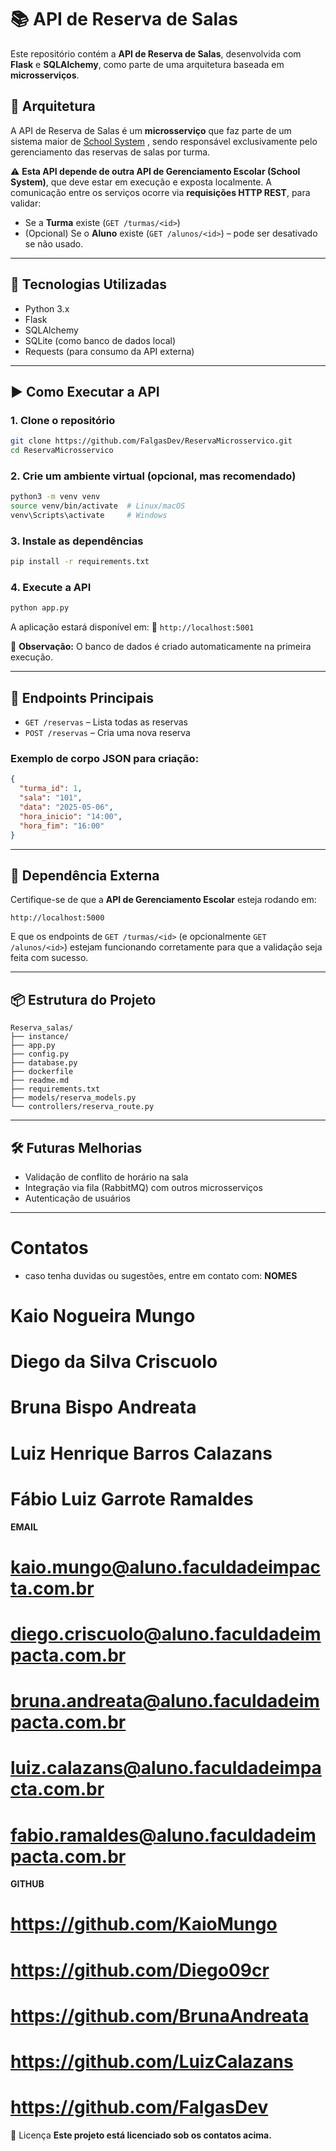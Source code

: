 # 📚 API de Reserva de Salas

Este repositório contém a **API de Reserva de Salas**, desenvolvida com **Flask** e **SQLAlchemy**, como parte de uma arquitetura baseada em **microsserviços**.

## 🧩 Arquitetura

A API de Reserva de Salas é um **microsserviço** que faz parte de um sistema maior de [School System](https://github.com/caio-ireno/School-System-Api)
, sendo responsável exclusivamente pelo gerenciamento das reservas de salas por turma.

⚠️ **Esta API depende de outra API de Gerenciamento Escolar (School System)**, que deve estar em execução e exposta localmente. A comunicação entre os serviços ocorre via **requisições HTTP REST**, para validar:

- Se a **Turma** existe (`GET /turmas/<id>`)
- (Opcional) Se o **Aluno** existe (`GET /alunos/<id>`) – pode ser desativado se não usado.

---

## 🚀 Tecnologias Utilizadas

- Python 3.x
- Flask
- SQLAlchemy
- SQLite (como banco de dados local)
- Requests (para consumo da API externa)

---

## ▶️ Como Executar a API

### 1. Clone o repositório

```bash
git clone https://github.com/FalgasDev/ReservaMicrosservico.git
cd ReservaMicrosservico
```

### 2. Crie um ambiente virtual (opcional, mas recomendado)

```bash
python3 -m venv venv
source venv/bin/activate  # Linux/macOS
venv\Scripts\activate     # Windows
```

### 3. Instale as dependências

```bash
pip install -r requirements.txt
```

### 4. Execute a API

```bash
python app.py
```

A aplicação estará disponível em:
📍 `http://localhost:5001`

📝 **Observação:** O banco de dados é criado automaticamente na primeira execução.

---

## 📡 Endpoints Principais

- `GET /reservas` – Lista todas as reservas
- `POST /reservas` – Cria uma nova reserva



### Exemplo de corpo JSON para criação:

```json
{
  "turma_id": 1,
  "sala": "101",
  "data": "2025-05-06",
  "hora_inicio": "14:00",
  "hora_fim": "16:00"
}
```

---

## 🔗 Dependência Externa

Certifique-se de que a **API de Gerenciamento Escolar** esteja rodando em:

```
http://localhost:5000
```

E que os endpoints de `GET /turmas/<id>` (e opcionalmente `GET /alunos/<id>`) estejam funcionando corretamente para que a validação seja feita com sucesso.

---

## 📦 Estrutura do Projeto

```
Reserva_salas/
├── instance/
├── app.py
├── config.py
├── database.py
├── dockerfile
├── readme.md
├── requirements.txt
├── models/reserva_models.py
└── controllers/reserva_route.py
```

---

## 🛠️ Futuras Melhorias

- Validação de conflito de horário na sala
- Integração via fila (RabbitMQ) com outros microsserviços
- Autenticação de usuários

---

# Contatos
- caso tenha duvidas ou sugestões, entre em contato com:
**NOMES**
# Kaio Nogueira Mungo
# Diego da Silva Criscuolo
# Bruna Bispo Andreata
# Luiz Henrique Barros Calazans
# Fábio Luiz Garrote Ramaldes

**EMAIL**
# kaio.mungo@aluno.faculdadeimpacta.com.br
# diego.criscuolo@aluno.faculdadeimpacta.com.br
# bruna.andreata@aluno.faculdadeimpacta.com.br
# luiz.calazans@aluno.faculdadeimpacta.com.br
# fabio.ramaldes@aluno.faculdadeimpacta.com.br

**GITHUB**
# https://github.com/KaioMungo
# https://github.com/Diego09cr
# https://github.com/BrunaAndreata
# https://github.com/LuizCalazans
# https://github.com/FalgasDev

📜 Licença
**Este projeto está licenciado sob os contatos acima.**
